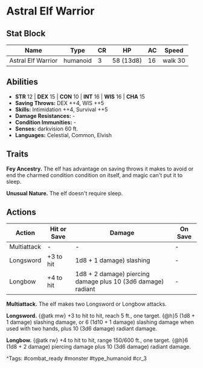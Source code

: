 # Astral Elf Warrior

## Stat Block

| Name | Type | CR | HP | AC | Speed |
|------|------|----|----|----|-------|
| Astral Elf Warrior | humanoid | 3 | 58 (13d8) | 16 | walk 30 |

## Abilities

- **STR** 12 | **DEX** 15 | **CON** 10 | **INT** 16 | **WIS** 16 | **CHA** 15
- **Saving Throws:** DEX ++4, WIS ++5  
- **Skills:** Intimidation ++4, Survival ++5  
- **Damage Resistances:** -  
- **Condition Immunities:** -  
- **Senses:** darkvision 60 ft.  
- **Languages:** Celestial, Common, Elvish

## Traits

**Fey Ancestry.** The elf has advantage on saving throws it makes to avoid or end the charmed condition condition on itself, and magic can't put it to sleep.

**Unusual Nature.** The elf doesn't require sleep.


## Actions

| Action | Hit or Save | Damage | On Save |
|--------|--------------|--------|----------|
| Multiattack | - | - | - |
| Longsword | +3 to hit | 1d8 + 1 damage) slashing | - |
| Longbow | +4 to hit | 1d8 + 2 damage) piercing damage plus 10 (3d6 damage) radiant | - |

**Multiattack.** The elf makes two Longsword or Longbow attacks.

**Longsword.** {@atk mw} +3 to hit to hit, reach 5 ft., one target. {@h}5 (1d8 + 1 damage) slashing damage, or 6 (1d10 + 1 damage) slashing damage when used with two hands, plus 10 (3d6 damage) radiant damage.

**Longbow.** {@atk rw} +4 to hit to hit, range 150/600 ft., one target. {@h}6 (1d8 + 2 damage) piercing damage plus 10 (3d6 damage) radiant damage.


^Tags: #combat_ready #monster #type_humanoid #cr_3